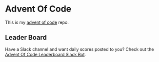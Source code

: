 # Advent Of Code
This is my [advent of code](https://adventofcode.com/2017) repo.

## Leader Board
Have a Slack channel and want daily scores posted to you? Check out the [Advent Of Code Leaderboard Slack Bot](https://github.com/tomswartz07/AdventOfCodeLeaderboard).
